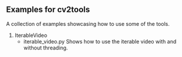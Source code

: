 Examples for cv2tools
---------------------

A collection of examples showcasing how to use some of the tools.

1. IterableVideo
    - iterable_video.py
        Shows how to use the iterable video with and without threading.
